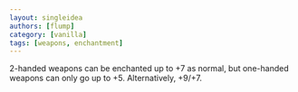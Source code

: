 ```yaml
---
layout: singleidea
authors: [flump]
category: [vanilla]
tags: [weapons, enchantment]
---
```

2-handed weapons can be enchanted up to +7 as normal, but one-handed weapons can only go up to +5. Alternatively, +9/+7.
